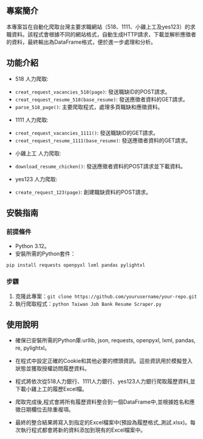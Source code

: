 ## 專案簡介
本專案旨在自動化爬取台灣主要求職網站（518、1111、小雞上工及yes123）的求職資料。該程式會根據不同的網站格式，自動生成HTTP請求，下載並解析應徵者的資料，最終輸出為DataFrame格式，便於進一步處理和分析。

## 功能介紹
- 518 人力爬取:
* `creat_request_vacancies_518(page)`: 發送職缺ID的POST請求。
* `creat_request_resume_518(base_resume)`: 發送應徵者資料的GET請求。
* `parse_518_page()`: 主要爬取程式，處理多頁職缺和應徵資料。
- 1111 人力爬取:
* `creat_request_vacancies_1111()`: 發送職缺ID的GET請求。
* `creat_request_resume_1111(base_resume)`: 發送應徵者資料的GET請求。
- 小雞上工 人力爬取:
* `download_resume_chicken()`: 發送應徵者資料的POST請求並下載資料。
- yes123 人力爬取:
* `create_request_123(page)`: 創建職缺資料的POST請求。

## 安裝指南
### 前提條件
- Python 3.12。
- 安裝所需的Python套件：
```
pip install requests openpyxl lxml pandas pylightxl
```

### 步驟
1. 克隆此專案：`git clone https://github.com/yourusername/your-repo.git`
2. 執行爬取程式：`python Taiwan Job Bank Resume Scraper.py`

## 使用說明
- 確保已安裝所需的Python庫:urllib, json, requests, openpyxl, lxml, pandas, re, pylightxl。

- 在程式中設定正確的Cookie和其他必要的標頭資訊。這些資訊用於模擬登入狀態並獲取授權訪問履歷資料。

- 程式將依次從518人力銀行、1111人力銀行、yes123人力銀行爬取履歷資料,並下載小雞上工的履歷Excel檔。

- 爬取完成後,程式會將所有履歷資料整合到一個DataFrame中,並根據姓名和應徵日期欄位去除重複項。

- 最終的整合結果將寫入到指定的Excel檔案中(預設為履歷格式_測試.xlsx)。每次執行程式都會將新的資料添加到現有的Excel檔案中。
